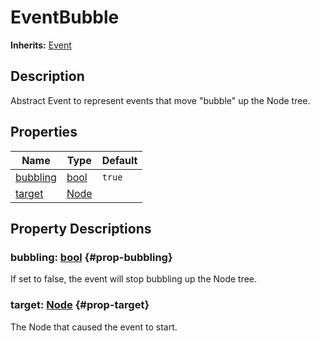 # EventBubble
**Inherits:** [Event](/reference/Event.html)
    
## Description

Abstract Event to represent events that move "bubble" up the Node tree.

## Properties

| Name                       | Type                                                                | Default |
| -------------------------- | ------------------------------------------------------------------- | ------- |
| [bubbling](#prop-bubbling) | [bool](https://docs.godotengine.org/de/4.x/classes/class_bool.html) | `true`  |
| [target](#prop-target)     | [Node](https://docs.godotengine.org/de/4.x/classes/class_node.html) |         |









## Property Descriptions

### bubbling: [bool](https://docs.godotengine.org/de/4.x/classes/class_bool.html) {#prop-bubbling}

If set to false, the event will stop bubbling up the Node tree.

### target: [Node](https://docs.godotengine.org/de/4.x/classes/class_node.html) {#prop-target}

The Node that caused the event to start.
